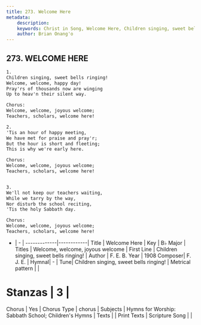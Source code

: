 ```yaml
---
title: 273. Welcome Here
metadata:
    description: 
    keywords: Christ in Song, Welcome Here, Children singing, sweet bells ringing!, Welcome, welcome, joyous welcome
    author: Brian Onang'o
---
```



## 273. WELCOME HERE

```txt
1.
Children singing, sweet bells ringing!
Welcome, welcome, happy day!
Pray'rs of thousands now are winging
Up to heav'n their silent way.

Chorus:
Welcome, welcome, joyous welcome;
Teachers, scholars, welcome here!

2.
'Tis an hour of happy meeting,
We have met for praise and pray'r;
But the hour is short and fleeting;
This is why we're early here. 

Chorus:
Welcome, welcome, joyous welcome;
Teachers, scholars, welcome here!


3.
We'll not keep our teachers waiting,
While we tarry by the way,
Nor disturb the school reciting,
'Tis the holy Sabbath day. 

Chorus:
Welcome, welcome, joyous welcome;
Teachers, scholars, welcome here!

```

- |   -  |
-------------|------------|
Title | Welcome Here |
Key | B♭ Major |
Titles | Welcome, welcome, joyous welcome |
First Line | Children singing, sweet bells ringing! |
Author | F. E. B.
Year | 1908
Composer| F. J. E. |
Hymnal|  - |
Tune| Children singing, sweet bells ringing! |
Metrical pattern | |
# Stanzas | 3 |
Chorus | Yes |
Chorus Type | chorus |
Subjects | Hymns for Worship: Sabbath School; Children's Hymns |
Texts |  |
Print Texts | 
Scripture Song |  |
  
